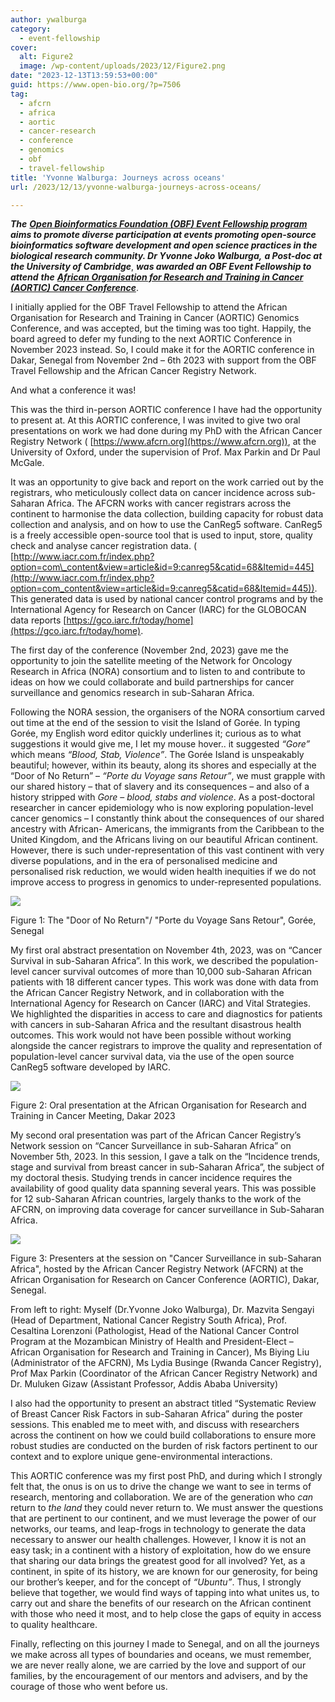 ```yaml
---
author: ywalburga
category:
  - event-fellowship
cover:
  alt: Figure2
  image: /wp-content/uploads/2023/12/Figure2.png
date: "2023-12-13T13:59:53+00:00"
guid: https://www.open-bio.org/?p=7506
tag:
  - afcrn
  - africa
  - aortic
  - cancer-research
  - conference
  - genomics
  - obf
  - travel-fellowship
title: 'Yvonne Walburga: Journeys across oceans'
url: /2023/12/13/yvonne-walburga-journeys-across-oceans/

---
```

**_The_** [**_Open Bioinformatics Foundation (OBF) Event Fellowship program_**](/travel-awards) **_aims to promote diverse participation at events promoting open-source bioinformatics software development and open science practices in the biological research community. Dr Yvonne Joko Walburga,_** _**a Post-doc at**_ _**the University of Cambridge**_, **_was awarded an OBF Event Fellowship to attend_** _**the**_ _**[African Organisation for Research and Training in Cancer (AORTIC) Cancer Conference](https://aorticconference.org/)**_.

I initially applied for the OBF Travel Fellowship to attend the African Organisation for Research and Training in Cancer (AORTIC) Genomics Conference, and was accepted, but the timing was too tight. Happily, the board agreed to defer my funding to the next AORTIC Conference in November 2023 instead. So, I could make it for the AORTIC conference in Dakar, Senegal from November 2nd – 6th 2023 with support from the OBF Travel Fellowship and the African Cancer Registry Network.

And what a conference it was!

This was the third in-person AORTIC conference I have had the opportunity to present at. At this AORTIC conference, I was invited to give two oral presentations on work we had done during my PhD with the African Cancer Registry Network ( [https://www.afcrn.org](https://www.afcrn.org)), at the University of Oxford, under the supervision of Prof. Max Parkin and Dr Paul McGale.

It was an opportunity to give back and report on the work carried out by the registrars, who meticulously collect data on cancer incidence across sub-Saharan Africa. The AFCRN works with cancer registrars across the continent to harmonise the data collection, building capacity for robust data collection and analysis, and on how to use the CanReg5 software. CanReg5 is a freely accessible open-source tool that is used to input, store, quality check and analyse cancer registration data. ( [http://www.iacr.com.fr/index.php?option=com\_content&view=article&id=9:canreg5&catid=68&Itemid=445](http://www.iacr.com.fr/index.php?option=com_content&view=article&id=9:canreg5&catid=68&Itemid=445)). This generated data is used by national cancer control programs and by the International Agency for Research on Cancer (IARC) for the GLOBOCAN data reports [https://gco.iarc.fr/today/home](https://gco.iarc.fr/today/home).

The first day of the conference (November 2nd, 2023) gave me the opportunity to join the satellite meeting of the Network for Oncology Research in Africa (NORA) consortium and to listen to and contribute to ideas on how we could collaborate and build partnerships for cancer surveillance and genomics research in sub-Saharan Africa.

Following the NORA session, the organisers of the NORA consortium carved out time at the end of the session to visit the Island of Gorée. In typing Gorée, my English word editor quickly underlines it; curious as to what suggestions it would give me, I let my mouse hover.. it suggested _“Gore”_ which means _“Blood, Stab, Violence”_. The Gorée Island is unspeakably beautiful; however, within its beauty, along its shores and especially at the “Door of No Return” – _“Porte du Voyage sans Retour”_, we must grapple with our shared history – that of slavery and its consequences – and also of a history stripped with _Gore_ – _blood, stabs and violence_. As a post-doctoral researcher in cancer epidemiology who is now exploring population-level cancer genomics – I constantly think about the consequences of our shared ancestry with African- Americans, the immigrants from the Caribbean to the United Kingdom, and the Africans living on our beautiful African continent. However, there is such under-representation of this vast continent with very diverse populations, and in the era of personalised medicine and personalised risk reduction, we would widen health inequities if we do not improve access to progress in genomics to under-represented populations.

![](/wp-content/uploads/2023/12/Figure1.png)

Figure 1: The "Door of No Return"/ "Porte du Voyage Sans Retour", Gorée, Senegal

My first oral abstract presentation on November 4th, 2023, was on “Cancer Survival in sub-Saharan Africa”. In this work, we described the population-level cancer survival outcomes of more than 10,000 sub-Saharan African patients with 18 different cancer types. This work was done with data from the African Cancer Registry Network, and in collaboration with the International Agency for Research on Cancer (IARC) and Vital Strategies. We highlighted the disparities in access to care and diagnostics for patients with cancers in sub-Saharan Africa and the resultant disastrous health outcomes. This work would not have been possible without working alongside the cancer registrars to improve the quality and representation of population-level cancer survival data, via the use of the open source CanReg5 software developed by IARC.

![](/wp-content/uploads/2023/12/Figure2.png)

Figure 2: Oral presentation at the African Organisation for Research and Training in Cancer Meeting, Dakar 2023

My second oral presentation was part of the African Cancer Registry’s Network session on “Cancer Surveillance in sub-Saharan Africa” on November 5th, 2023. In this session, I gave a talk on the “Incidence trends, stage and survival from breast cancer in sub-Saharan Africa”, the subject of my doctoral thesis. Studying trends in cancer incidence requires the availability of good quality data spanning several years. This was possible for 12 sub-Saharan African countries, largely thanks to the work of the AFCRN, on improving data coverage for cancer surveillance in Sub-Saharan Africa.

![](/wp-content/uploads/2023/12/Figure3.png)

Figure 3: Presenters at the session on "Cancer Surveillance in sub-Saharan Africa", hosted by the African Cancer Registry Network (AFCRN) at the African Organisation for Research on Cancer Conference (AORTIC), Dakar, Senegal.

From left to right: Myself (Dr.Yvonne Joko Walburga), Dr. Mazvita Sengayi (Head of Department, National Cancer Registry South Africa), Prof. Cesaltina Lorenzoni (Pathologist, Head of the National Cancer Control Program at the Mozambican Ministry of Health and President-Elect – African Organisation for Research and Training in Cancer), Ms Biying Liu (Administrator of the AFCRN), Ms Lydia Businge (Rwanda Cancer Registry), Prof Max Parkin (Coordinator of the African Cancer Registry Network) and Dr. Muluken Gizaw (Assistant Professor, Addis Ababa University)

I also had the opportunity to present an abstract titled “Systematic Review of Breast Cancer Risk Factors in sub-Saharan Africa” during the poster sessions. This enabled me to meet with, and discuss with researchers across the continent on how we could build collaborations to ensure more robust studies are conducted on the burden of risk factors pertinent to our context and to explore unique gene-environmental interactions.

This AORTIC conference was my first post PhD, and during which I strongly felt that, the onus is on us to drive the change we want to see in terms of research, mentoring and collaboration. We are of the generation who _can_ return to _the land_ they could never return to. We must answer the questions that are pertinent to our continent, and we must leverage the power of our networks, our teams, and leap-frogs in technology to generate the data necessary to answer our health challenges. However, I know it is not an easy task; in a continent with a history of exploitation, how do we ensure that sharing our data brings the greatest good for all involved? Yet, as a continent, in spite of its history, we are known for our generosity, for being our brother’s keeper, and for the concept of _“Ubuntu”_. Thus, I strongly believe that together, we would find ways of tapping into what unites us, to carry out and share the benefits of our research on the African continent with those who need it most, and to help close the gaps of equity in access to quality healthcare.

Finally, reflecting on this journey I made to Senegal, and on all the journeys we make across all types of boundaries and oceans, we must remember, we are never really alone, we are carried by the love and support of our families, by the encouragement of our mentors and advisers, and by the courage of those who went before us.
